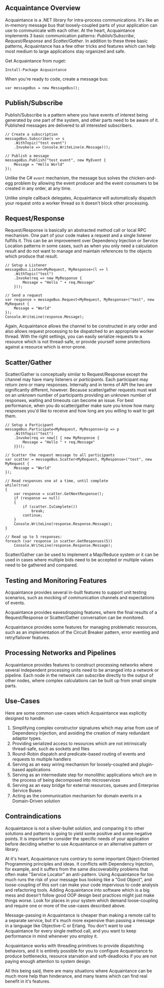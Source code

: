 ## Acquaintance Overview

Acquaintance is a .NET library for intra-process communications. It's like an in-memory message bus that loosely-coupled parts of your application can use to communicate with each other. At the heart, Acquaintance implements 3 basic communication patterns: *Publish/Subscribe*, *Request/Response* and *Scatter/Gather*.
In addition to these three basic patterns, Acquaintance has a few other tricks and features which can help most medium to large applications stay organized and safe.

Get Acquaintance from nuget:

    Install-Package Acquaintance

When you're ready to code, create a message bus:

    var messageBus = new MessageBus();

## Publish/Subscribe

Publish/Subscribe is a pattern where you have events of interest being generated by one part of the system, and other parts need to be aware of it. Published messages are delivered to all interested subscribers. 

    // Create a subscription
    messageBus.Subscribe(s => s
        .WithTopic("test event")
        .Invoke(e => Console.WriteLine(e.Message)));
    
    // Publish a message
    messageBus.Publish("test event", new MyEvent {
        Message = "Hello World"
    });
    
Unlike the C# `event` mechanism, the message bus solves the chicken-and-egg problem by allowing the event producer and the event consumers to be created in any order, at any time. 

Unlike simple callback delegates, Acquaintance will automatically dispatch your request onto a worker thread so it doesn't block other processing. 

## Request/Response

Request/Response is basically an abstracted method call or local RPC mechanism. One part of your code makes a request and a single listener fulfills it. This can be an improvement over Dependency Injection or Service Location patterns in some cases, such as when you only need a calculation result and do not want to manage and maintain references to the objects which produce that result.

    // Setup a Listener
    messageBus.Listen<MyRequest, MyResponse>(l => l
        .WithTopic("test")
        .Invoke(req => new MyResponse { 
            Message = "Hello " + req.Message"
        }));
    
    // Send a request
    var response = messageBus.Request<MyRequest, MyResponse>("test", new MyRequest {
        Message = "World"
    });
    Console.WriteLine(response.Message);

Again, Acquaintance allows the channel to be constructed in any order and also allows request processing to be dispatched to an appropriate worker thread. With the right settings, you can easily serialize requests to a resource which is not thread-safe, or provide yourself some protections against a resource which is error-prone.

## Scatter/Gather

Scatter/Gather is conceptually similar to Request/Response except the channel may have many listeners or *participants*. Each participant may return zero or many responses. Internally and in terms of API the two are significantly different, however. Because scatter/gather requests must wait on an unknown number of participants providing an unknown number of responses, waiting and timeouts can become an issue. For best performance, when you do scatter/gather make sure you know how many responses you'd like to receive and how long are you willing to wait to get them.

    // Setup a Participant
    messageBus.Participate<MyRequest, MyResponse>(p => p
        .WithTopic("test")
        .Invoke(req => new[] { new MyResponse { 
            Message = "Hello " + req.Message"
        }}));
    
    // Scatter the request message to all participants
    var scatter = messageBus.Scatter<MyRequest, MyResponse>("test", new MyRequest {
        Message = "World"
    });

    // Read responses one at a time, until complete
    while(true)
    {
        var response = scatter.GetNextResponse();
        if (response == null)
        {
            if (scatter.IsComplete())
                break;
            continue;
        }
        Console.WriteLine(response.Response.Message);
    }

    // Read up to 5 responses:
    foreach (var response in scatter.GetResponses(5))
        Console.WriteLine(response.Response.Message);

Scatter/Gather can be used to implement a Map/Reduce system or it can be used in cases where multiple bids need to be accepted or multiple values need to be gathered and compared. 

## Testing and Monitoring Features

Acquaintance provides several in-built features to support unit testing scenarios, such as mocking of communication channels and expectations of events.

Acquaintance provides eavesdropping features, where the final results of a Request/Response or Scatter/Gather conversation can be monitored.

Acquaintance provides some features for managing problematic resources, such as an implementation of the Circuit Breaker pattern, error eventing and retry/failover features. 

## Processing Networks and Pipelines

Acquaintance provides features to construct processing networks where several independent processing units need to be arranged into a network or pipeline. Each node in the network can subscribe directly to the output of other nodes, where complex calculations can be built up from small simple parts.

## Use-Cases

Here are some common use-cases which Acquaintance was explicitly designed to handle:

1. Simplifying complex constructor signatures which may arise from use of Dependency Injection, and avoiding the creation of many redundant adaptor types.
2. Providing serialized access to resources which are not intrinsically thread-safe, such as sockets and files
3. Round-Robin dispatch and predicate-based routing of events and requests to multiple handlers
4. Serving as an easy wiring mechanism for loosely-coupled and plugin-based applications
5. Serving as an intermediate step for monolithic applications which are in the process of being decomposed into microservices
6. Serving as an easy bridge for external resources, queues and Enterprise Service Buses
7. Acting as the communication mechanism for domain events in a Domain-Driven solution

## Contraindications

Acquaintance is not a silver-bullet solution, and comparing it to other solutions and patterns is going to yield some positive and some negative points. It is important to consider the specific needs of your application before deciding whether to use Acquaintance or an alternative pattern or library.

At it's heart, Acquaintance runs contrary to some important Object-Oriented Programming principles and ideas. It conflicts with Dependency Injection, for example, and it suffers from the same discoverability problems that often make "Service Locator" an anti-pattern. Using Acquaintance for too much runs the risk of your message bus looking like a "God Object", and loose-coupling of this sort can make your code impervious to code analysis and refactoring tools. Adding Acquaintance into software which is a big mess and doesn't follow good OOP design best practices might just make things worse. Look for places in your system which demand loose-coupling and require one or more of the use-cases described above. 

Message-passing in Acquaintance is cheaper than making a remote call to a separate service, but it's much more expensive than passing a message in a language like Objective-C or Erlang. You don't want to use Acquaintance for every single method call, and you want to keep performance in mind whenever you employ it.

Acquaintance works with threading primitives to provide dispatching behaviors, and it is entirely possible for you to configure Acquaintance to produce bottlenecks, resource starvation and soft-deadlocks if you are not paying enough attention to system design. 

All this being said, there are many situations where Acquaintance can be much more help than hinderance, and many teams which can find real benefit in it's features. 
